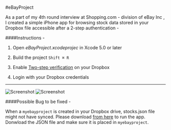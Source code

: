 #eBayProject

As a part of my 4th round interview at Shopping.com - division of eBay Inc , I created a simple iPhone app for browsing stock data stored in your Dropbox file accessible after a 2-step authentication -

####Instructions -

1) Open *eBayProject.xcodeprojec* in Xcode 5.0 or later

2) Build the project `Shift ⌘ R`

3) Enable [Two-step verification](https://www.dropbox.com/account#security) on your Dropbox

4) Login with your Dropbox credentials

- - -
![Screenshot](http://imgur.com/qIJ8nlp.png) 
![Screenshot](http://i.imgur.com/WjTBFIo.png)

####Possible Bug to be fixed -

When a `myebayproject` is created in your Dropbox drive, stocks.json file might not have synced. Please download [from here](https://www.dropbox.com/s/lfp0qxjnrhsf9iy/stocks.json) to run the app. Donwload the JSON file and make sure it is placed in `myebayproject`. 
